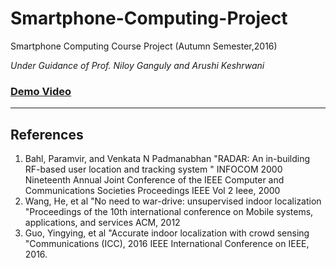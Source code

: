 # Smartphone-Computing-Project
Smartphone Computing Course Project (Autumn Semester,2016)

*Under Guidance of Prof. Niloy Ganguly and Arushi Keshrwani*

### [Demo Video](https://youtu.be/iwPgTPgQQ20)

----

## References

1. Bahl, Paramvir, and Venkata N  Padmanabhan  "RADAR: An in-building RF-based user location and tracking system " INFOCOM 2000 Nineteenth Annual Joint Conference of the IEEE Computer and Communications Societies  Proceedings  IEEE  Vol  2  Ieee, 2000
2. Wang, He, et al  "No need to war-drive: unsupervised indoor localization "Proceedings of the 10th international conference on Mobile systems, applications, and services  ACM, 2012 
3. Guo, Yingying, et al  "Accurate indoor localization with crowd sensing "Communications (ICC), 2016 IEEE International 
Conference on  IEEE, 2016.
